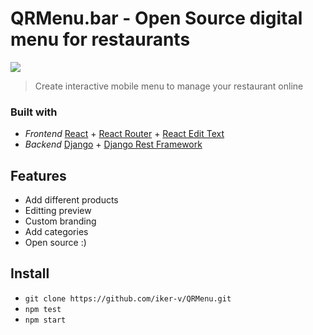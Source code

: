 # QRMenu.bar - Open Source digital menu for restaurants
![](https://i.imgur.com/g3ylzHS.gif)
> Create interactive mobile menu to manage your restaurant online

### Built with

- *Frontend* [React](https://es.reactjs.org) + [React Router](https://reactrouterdotcom.fly.dev/docs/en/v6) + [React Edit Text](https://brianmin.com/react-edit-text)
- *Backend* [Django](https://www.djangoproject.com) + [Django Rest Framework](https://www.django-rest-framework.org)

## Features
- Add different products
- Editting preview
- Custom branding
- Add categories
- Open source :)

## Install

  - `git clone https://github.com/iker-v/QRMenu.git`
  - `npm test`
  - `npm start`


